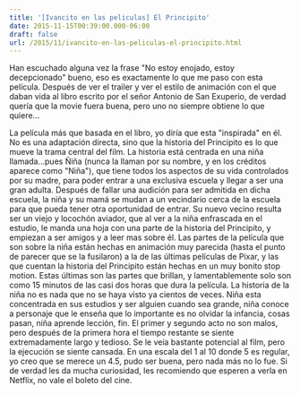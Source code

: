 ```yaml
---
title: '[Ivancito en las peliculas] El Principito'
date: 2015-11-15T00:39:00.000-06:00
draft: false
url: /2015/11/ivancito-en-las-peliculas-el-principito.html
---
```


Han escuchado alguna vez la frase "No estoy enojado, estoy decepcionado" bueno, eso es exactamente lo que me paso con esta película. Después de ver el trailer y ver el estilo de animación con el que daban vida al libro escrito por el señor Antonio de San Exuperio, de verdad quería que la movie fuera buena, pero uno no siempre obtiene lo que quiere...  
  

  
  
  
La película más que basada en el libro, yo diría que esta "inspirada" en él. No es una adaptación directa, sino que la historia del Principito es lo que mueve la trama central del film. La historia está centrada en una niña llamada...pues Ñiña (nunca la llaman por su nombre, y en los créditos aparece como "Niña"), que tiene todos los aspectos de su vida controlados por su madre, para poder entrar a una exclusiva escuela y llegar a ser una gran adulta. Después de fallar una audición para ser admitida en dicha escuela, la niña y su mamá se mudan a un vecindario cerca de la escuela para que pueda tener otra oportunidad de entrar. Su nuevo vecino resulta ser un viejo y locochón aviador, que al ver a la niña enfrascada en el estudio, le manda una hoja con una parte de la historia del Principito, y empiezan a ser amigos y a leer mas sobre él. Las partes de la película que son sobre la niña están hechas en animación muy parecida (hasta el punto de parecer que se la fusilaron) a la de las últimas películas de Pixar, y las que cuentan la historia del Principito están hechas en un muy bonito stop motion. Estas últimas son las partes que brillan, y lamentablemente solo son como 15 minutos de las casi dos horas que dura la película. La historia de la niña no es nada que no se haya visto ya cientos de veces. Niña esta concentrada en sus estudios y ser alguien cuando sea grande, niña conoce a personaje que le enseña que lo importante es no olvidar la infancia, cosas pasan, niña aprende lección, fin. El primer y segundo acto no son malos, pero después de la primera hora el tiempo restante se siente extremadamente largo y tedioso. Se le veía bastante potencial al film, pero la ejecución se siente cansada. En una escala del 1 al 10 donde 5 es regular, yo creo que se merece un 4.5, pudo ser buena, pero nada más no lo fue. Si de verdad les da mucha curiosidad, les recomiendo que esperen a verla en Netflix, no vale el boleto del cine.